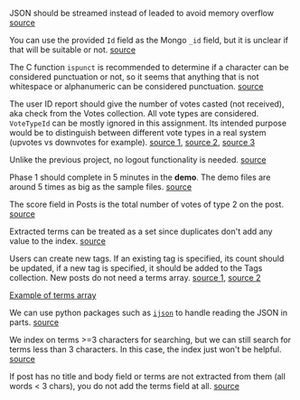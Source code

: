 JSON should be streamed instead of leaded to avoid memory overflow
[source](https://eclass.srv.ualberta.ca/mod/forum/discuss.php?d=1555762)

You can use the provided `Id` field as the Mongo `_id` field, but it is unclear if that will be suitable or not.
[source](https://eclass.srv.ualberta.ca/mod/forum/discuss.php?d=1557054)

The C function `ispunct` is recommended to determine if a character can be considered punctuation or not, so it seems that anything that is not whitespace or alphanumeric can be considered punctuation.
[source](https://eclass.srv.ualberta.ca/mod/forum/discuss.php?d=1557054)

The user ID report should give the number of votes casted (not received), aka check from the Votes collection. All vote types are considered.\
`VoteTypeId` can be mostly ignored in this assignment. Its intended purpose would be to distinguish between different vote types in a real system (upvotes vs downvotes for example).
[source 1](https://eclass.srv.ualberta.ca/mod/forum/discuss.php?d=1558404), [source 2](https://eclass.srv.ualberta.ca/mod/forum/discuss.php?d=1561907), [source 3](https://eclass.srv.ualberta.ca/mod/forum/discuss.php?d=1567120)

Unlike the previous project, no logout functionality is needed.
[source](https://eclass.srv.ualberta.ca/mod/forum/discuss.php?d=1558228)

Phase 1 should complete in 5 minutes in the **demo**. The demo files are around 5 times as big as the sample files.
[source](https://eclass.srv.ualberta.ca/mod/forum/discuss.php?d=1559667)

The score field in Posts is the total number of votes of type 2 on the post.
[source](https://eclass.srv.ualberta.ca/mod/forum/discuss.php?d=1561907)

Extracted terms can be treated as a set since duplicates don't add any value to the index.
[source](https://eclass.srv.ualberta.ca/mod/forum/discuss.php?d=1564667)

Users can create new tags. If an existing tag is specified, its count should be updated, if a new tag is specified, it should be added to the Tags collection. New posts do not need a terms array.
[source 1](https://eclass.srv.ualberta.ca/mod/forum/discuss.php?d=1564987), [source 2](https://eclass.srv.ualberta.ca/mod/forum/discuss.php?d=1565345)

[Example of terms array](https://eclass.srv.ualberta.ca/mod/forum/discuss.php?d=1564400)

We can use python packages such as [`ijson`](https://pypi.org/project/ijson) to handle reading the JSON in parts.
[source](https://eclass.srv.ualberta.ca/mod/forum/discuss.php?d=1563931)

We index on terms >=3 characters for searching, but we can still search for terms less than 3 characters. In this case, the index just won't be helpful.
[source](https://eclass.srv.ualberta.ca/mod/forum/discuss.php?d=1566906)

If post has no title and body field or terms are not extracted from them (all words < 3 chars), you do not add the terms field at all. [source](https://eclass.srv.ualberta.ca/mod/forum/discuss.php?d=1567902)
